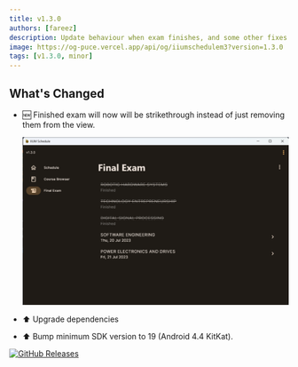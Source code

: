 ```yaml
---
title: v1.3.0
authors: [fareez]
description: Update behaviour when exam finishes, and some other fixes.
image: https://og-puce.vercel.app/api/og/iiumschedulem3?version=1.3.0
tags: [v1.3.0, minor]
---
```


## What's Changed

- :new: Finished exam will now will be strikethrough instead of just removing them from the view.

  ![Screenshot exam strikethrough](img.png)

- :arrow_up: Upgrade dependencies
- :arrow_up: Bump minimum SDK version to 19 (Android 4.4 KitKat).

[![GitHub Releases](https://img.shields.io/badge/view%20on%20github-%23121011.svg?style=for-the-badge&logo=github&logoColor=white)](https://github.com/iiumschedule/iium_schedule/releases/tag/1.3.0%2B35)
